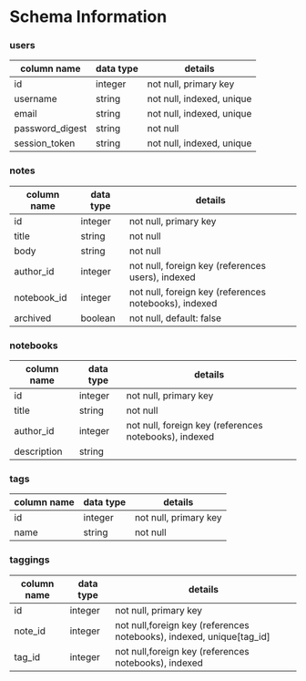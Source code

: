 # Schema Information 

### users 

| column name   | data type     | details|
| ------------- |-------------| -----|
| id     |integer | not null, primary key |
| username      | string     |   not null, indexed, unique |
| email | string      |    not null, indexed, unique |
| password_digest | string      |  not null |
| session_token | string      |  not null, indexed, unique |

### notes

| column name   | data type     | details|
| ------------- |-------------| -----|
| id     |integer | not null, primary key |
| title      | string     |   not null|
| body| string      |  not null|
| author_id | integer      |  not null, foreign key (references users), indexed |
| notebook_id | integer     |  not null, foreign key (references notebooks), indexed |
| archived | boolean     |  not null, default: false |

### notebooks

| column name   | data type     | details|
| ------------- |-------------| -----|
| id     |integer | not null, primary key |
| title      | string     |   not null|
| author_id | integer     |  not null, foreign key (references notebooks), indexed |
| description | string     |    |

### tags

| column name   | data type     | details|
| ------------- |-------------| -----|
| id     |integer | not null, primary key |
| name     | string     |   not null|

### taggings

| column name   | data type     | details|
| ------------- |-------------| -----|
| id     |integer | not null, primary key |
| note_id     | integer     |   not null,foreign key (references notebooks), indexed, unique[tag_id]|
| tag_id      | integer     |   not null,foreign key (references notebooks), indexed | 





